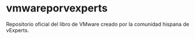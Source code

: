 # vmwareporvexperts
Repositorio oficial del libro de VMware creado por la comunidad hispana de vExperts.
